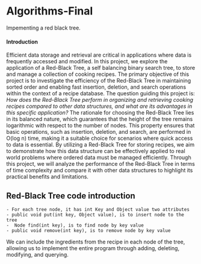 # Algorithms-Final
Impementing a red black tree.

#### Introduction
Efficient data storage and retrieval are critical in applications where data is frequently accessed and modified. In this project, we explore the application of a Red-Black Tree, a self balancing binary search tree, to store and manage a collection of cooking recipes. The primary objective of this project is to investigate the efficiency of the Red-Black Tree in maintaining sorted order and enabling fast insertion, deletion, and search operations within the context of a recipe database. The question guiding this project is: *How does the Red-Black Tree perform in organizing and retrieving cooking recipes compared to other data structures, and what are its advantages in this specific application?* The rationale for choosing the Red-Black Tree lies in its balanced nature, which guarantees that the height of the tree remains logarithmic with respect to the number of nodes. This property ensures that basic operations, such as insertion, deletion, and search, are performed in O(log n) time, making it a suitable choice for scenarios where quick access to data is essential. By utilizing a Red-Black Tree for storing recipes, we aim to demonstrate how this data structure can be effectively applied to real world problems where ordered data must be managed efficiently. Through this project, we will analyze the performance of the Red-Black Tree in terms of time complexity and compare it with other data structures to highlight its practical benefits and limitations.

## Red-Black Tree code introduction
    - For each tree node, it has int Key and Object value two attributes
    - public void put(int key, Object value), is to insert node to the tree
    -  Node find(int key), is to find node by key value
    - public void remove(int key), is to remove node by key value

We can include the ingredients from the recipe in each node of the tree, allowing us to implement the entire program through adding, deleting, modifying, and querying.